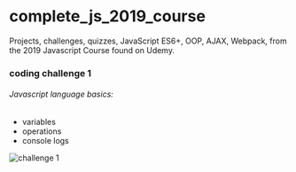# complete_js_2019_course
Projects, challenges, quizzes, JavaScript ES6+, OOP, AJAX, Webpack, from the 2019 Javascript Course found on Udemy.

### coding challenge 1

###### Javascript language basics:
* variables
* operations
* console logs

![challenge 1](/images/challenge1.png)
